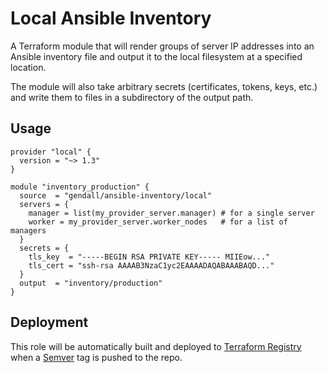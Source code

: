 # Local Ansible Inventory

A Terraform module that will render groups of server IP addresses into an Ansible inventory file and output it to the local filesystem at a specified location.

The module will also take arbitrary secrets (certificates, tokens, keys, etc.) and write them to files in a subdirectory of the output path.

## Usage

```hcl
provider "local" {
  version = "~> 1.3"
}

module "inventory_production" {
  source  = "gendall/ansible-inventory/local"
  servers = {     
    manager = list(my_provider_server.manager) # for a single server
    worker = my_provider_server.worker_nodes   # for a list of managers 
  }
  secrets = {
    tls_key  = "-----BEGIN RSA PRIVATE KEY----- MIIEow..."
    tls_cert = "ssh-rsa AAAAB3NzaC1yc2EAAAADAQABAAABAQD..."
  }
  output  = "inventory/production"
}
```

## Deployment

This role will be automatically built and deployed to [Terraform Registry](https://registry.terraform.io/modules/gendall) when a [Semver](https://semver.org) tag is pushed to the repo.
